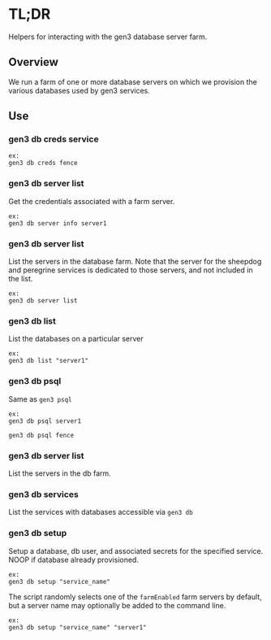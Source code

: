 # TL;DR

Helpers for interacting with the gen3 database server farm.

## Overview

We run a farm of one or more database servers on which we provision
the various databases used by gen3 services.

## Use

### gen3 db creds service

```
ex:
gen3 db creds fence
```

### gen3 db server list

Get the credentials associated with a farm server.

```
ex: 
gen3 db server info server1
```

### gen3 db server list

List the servers in the database farm.  Note that the server for the 
sheepdog and peregrine services is dedicated to those servers, and not
included in the list.

```
ex:
gen3 db server list
```

### gen3 db list

List the databases on a particular server

```
ex:
gen3 db list "server1"
```

### gen3 db psql

Same as `gen3 psql`

```
ex:
gen3 db psql server1

gen3 db psql fence
```

### gen3 db server list

List the servers in the db farm.

### gen3 db services

List the services with databases accessible via `gen3 db`

### gen3 db setup

Setup a database, db user, and associated secrets for the specified service.
NOOP if database already provisioned.

```
ex:
gen3 db setup "service_name"
```

The script randomly selects one of the `farmEnabled` farm servers by default, but 
a server name may optionally be added to the command line.

```
ex:
gen3 db setup "service_name" "server1"
```
